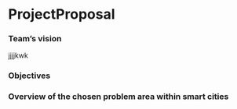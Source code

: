 # ProjectProposal

### Team’s vision
jjjjkwk
### Objectives

### Overview of the chosen problem area within smart cities
